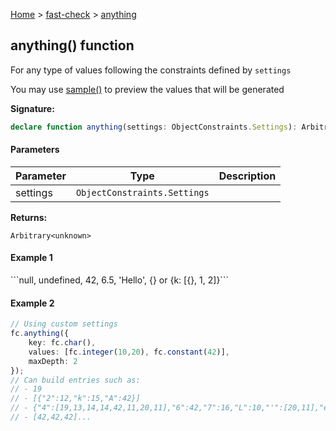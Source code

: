 [Home](/) &gt; [fast-check](../fast-check.md) &gt; [anything](anything_1.md)

## anything() function

For any type of values following the constraints defined by `settings`

You may use [sample()](sample.md) to preview the values that will be generated

<b>Signature:</b>

```typescript
declare function anything(settings: ObjectConstraints.Settings): Arbitrary<unknown>;
```

#### Parameters

|  Parameter | Type | Description |
|  --- | --- | --- |
|  settings | <code>ObjectConstraints.Settings</code> |  |

<b>Returns:</b>

`Arbitrary<unknown>`

#### Example 1

\`\`\`<!-- -->null, undefined, 42, 6.5, 'Hello', {<!-- -->} or {<!-- -->k: \[{<!-- -->}<!-- -->, 1, 2\]<!-- -->}<!-- -->\`\`\`

#### Example 2


```typescript
// Using custom settings
fc.anything({
    key: fc.char(),
    values: [fc.integer(10,20), fc.constant(42)],
    maxDepth: 2
});
// Can build entries such as:
// - 19
// - [{"2":12,"k":15,"A":42}]
// - {"4":[19,13,14,14,42,11,20,11],"6":42,"7":16,"L":10,"'":[20,11],"e":[42,20,42,14,13,17]}
// - [42,42,42]...

```

